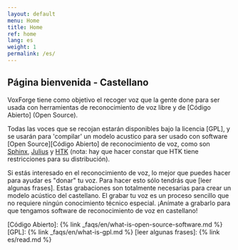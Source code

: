 ```yaml
---
layout: default
menu: Home
title: Home
ref: home
lang: es
weight: 1
permalink: /es/
---
```


Página bienvenida - Castellano
------------------------------

VoxForge tiene como objetivo el recoger voz que la gente done para ser usada 
con herramientas de reconocimiento de voz libre y de [Código Abierto] (Open Source). 

Todas las voces que se recojan estarán disponibles bajo la licencia [GPL], 
y se usarán para 'compilar' un modelo acustico para ser usado con 
software [Open Source][Código Abierto] de reconocimiento de voz, 
como son [Sphinx], [Julius] y [HTK] (nota: hay que hacer constar que HTK tiene
restricciones para su distribución).

Si estás interesado en el reconocimiento de voz, lo mejor que puedes hacer 
para ayudar es "donar" tu voz. Para hacer esto sólo tendrás que
[leer algunas frases]. Estas grabaciones son totalmente necesarias para crear un modelo 
acústico del castellano. El grabar tu voz es un proceso sencillo que no 
requiere ningún conocimiento técnico especial. ¡Anímate a grabarlo para que 
tengamos software de reconocimiento de voz en castellano!


[Código Abierto]: {% link _faqs/en/what-is-open-source-software.md %}
[GPL]: {% link _faqs/en/what-is-gpl.md %}
[leer algunas frases]: {% link es/read.md %}

[Sphinx]: http://cmusphinx.sourceforge.net/html/cmusphinx.php
[ISIP]: http://www.ece.msstate.edu/research/isip/projects/speech/index.html
[Julius]: http://julius.sourceforge.jp/en_index.php?q=en/index.html
[HTK]: http://htk.eng.cam.ac.uk/

